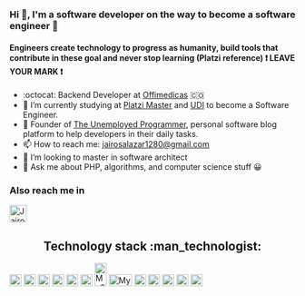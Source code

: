### Hi 👋, I'm a software developer on the way to become a software engineer :rocket:
#### Engineers create technology to progress as humanity, build tools that contribute in these goal and never stop learning (Platzi reference) :heavy_exclamation_mark: LEAVE YOUR MARK :heavy_exclamation_mark: 

<!--
**jsv1280/jsv1280** is a ✨ _special_ ✨ repository because its `README.md` (this file) appears on your GitHub profile.

Here are some ideas to get you started:

- 🔭 I’m currently working on ...
- 🌱 I’m currently learning ...
- 👯 I’m looking to collaborate on ...
- 🤔 I’m looking for help with ...
- 💬 Ask me about ...
- 📫 How to reach me: ...
- 😄 Pronouns: ...
- ⚡ Fun fact: ...
-->

- :octocat: Backend Developer at [Offimedicas](http://offimedicas.com) 🇨🇴
- 🔭 I’m currently studying at [Platzi Master](https://platzi.com/blog/que-es-platzi-master/) and [UDI](https://web.udi.edu.co/) to become a Software Engineer.
- 📖 Founder of [The Unemployed Programmer](https://theunemployedprogrammer.com), personal software blog platform to help developers in their daily tasks.
- 📫 How to reach me: jairosalazar1280@gmail.com
- 👯 I’m looking to master in software architect
- 💬 Ask me about PHP, algorithms, and computer science stuff :grinning:

 ### Also reach me in
<a href="https://www.linkedin.com/in/jairo-andres-salazar-vesga-5815761a8/">
    <img src="https://www.vectorlogo.zone/logos/linkedin/linkedin-icon.svg" alt="Jairo Salazar LinkedIn Profile" height="30" width="30">
</a>

<h2 align="center">Technology stack :man_technologist:</h2>

 <a href="https://www.w3.org/TR/html5/" title="HTML5"><img src="https://github.com/tomchen/stack-icons/blob/master/logos/html-5.svg" alt="HTML5" width="21px" height="21px"></a>
 <a href="https://www.w3.org/TR/CSS/" title="CSS3"><img src="https://github.com/tomchen/stack-icons/blob/master/logos/css-3.svg" alt="CSS3" width="21px" height="21px"></a>
 <a href="https://developer.mozilla.org/en-US/docs/Web/JavaScript" title="JavaScript"><img src="https://github.com/tomchen/stack-icons/blob/master/logos/javascript.svg" alt="JavaScript" width="21px" height="21px"></a>
 <a href="https://nodejs.org/" title="Node.js"><img src="https://github.com/tomchen/stack-icons/blob/master/logos/nodejs-icon.svg" alt="Node.js" width="21px" height="21px"></a>
 <a href="https://www.php.net/" title="PHP"><img src="https://github.com/tomchen/stack-icons/blob/master/logos/php.svg" alt="JavaScript" width="21px" height="21px"></a>
 <a href="https://www.python.org/" title="Python"><img src="https://github.com/tomchen/stack-icons/blob/master/logos/python.svg" alt="Python" width="21px" height="21px"></a>
 <a href="https://www.java.com/" title="Java"><img src="https://www.vectorlogo.zone/logos/java/java-vertical.svg" alt="MySQL" width="21px" height="41px"></a>
 <a href="https://symfony.com/" title="Symfony"><img src="https://www.vectorlogo.zone/logos/symfony/symfony-ar21.svg" alt="MySQL" width="41px" height="21px"></a>
 <a href="https://dev.mysql.com/" title="MySQL"><img src="https://github.com/tomchen/stack-icons/blob/master/logos/mysql.svg" alt="MySQL" width="21px" height="21px"></a>
 <a href="https://git-scm.com/" title="Git"><img src="https://github.com/tomchen/stack-icons/blob/master/logos/git-icon.svg" alt="Git" width="21px" height="21px"></a>
 <a href="https://www.docker.com/" title="docker"><img src="https://github.com/tomchen/stack-icons/blob/master/logos/docker-icon.svg" alt="docker" width="21px" height="21px"></a>
 <a href="https://graphql.org/" title="GraphQL"><img src="https://github.com/tomchen/stack-icons/blob/master/logos/graphql.svg" alt="GraphQL" width="21px" height="21px"></a>
 <a href="#" title="Linux"><img src="https://www.vectorlogo.zone/logos/linux/linux-icon.svg" alt="Linux" width="21px" height="21px"></a>





